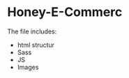 # Honey-E-Commerc

The file includes:

<ul>
<li>html structur</li>
<li>Sass</li>
<li>JS</li>
<li>Images</li>
</ul>
